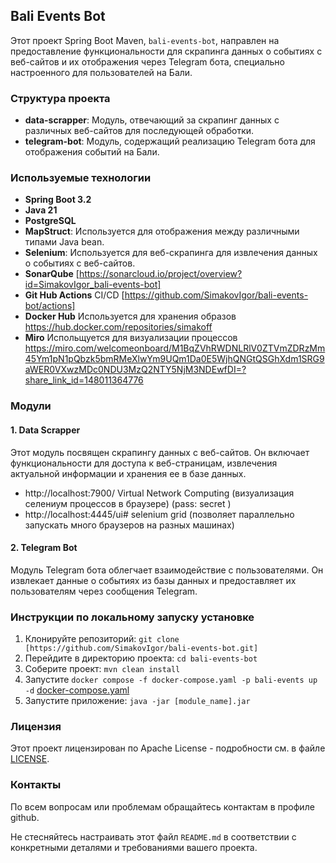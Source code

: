 ## Bali Events Bot

Этот проект Spring Boot Maven, `bali-events-bot`, направлен на предоставление функциональности для скрапинга данных о событиях с веб-сайтов и их отображения
через Telegram бота, специально настроенного для пользователей на Бали.

### Структура проекта

- **data-scrapper**: Модуль, отвечающий за скрапинг данных с различных веб-сайтов для последующей обработки.
- **telegram-bot**: Модуль, содержащий реализацию Telegram бота для отображения событий на Бали.

### Используемые технологии

- **Spring Boot 3.2**
- **Java 21**
- **PostgreSQL**
- **MapStruct**: Используется для отображения между различными типами Java bean.
- **Selenium**: Используется для веб-скрапинга для извлечения данных о событиях с веб-сайтов.
- **SonarQube** [https://sonarcloud.io/project/overview?id=SimakovIgor_bali-events-bot]
- **Git Hub Actions** CI/CD [https://github.com/SimakovIgor/bali-events-bot/actions]
- **Docker Hub** Используется для хранения образов https://hub.docker.com/repositories/simakoff
- **Miro** Испольщуется для визуализации
  процессов https://miro.com/welcomeonboard/M1BqZVhRWDNLRlV0ZTVmZDRzMm45Ym1pN1pQbzk5bmRMeXlwYm9UQm1Da0E5WjhQNGtQSGhXdm1SRG9aWER0VXwzMDc0NDU3MzQ2NTY5NjM3NDEwfDI=?share_link_id=148011364776

### Модули

#### 1. Data Scrapper

Этот модуль посвящен скрапингу данных с веб-сайтов. Он включает функциональности для доступа к веб-страницам,
извлечения актуальной информации и хранения ее в базе данных.

- http://localhost:7900/ Virtual Network Computing (визуализация селениум процессов в браузере) (pass: secret )
- http://localhost:4445/ui# selenium grid (позволяет параллельно запускать много браузеров на разных машинах)

#### 2. Telegram Bot

Модуль Telegram бота облегчает взаимодействие с пользователями. Он извлекает данные о событиях из
базы данных и предоставляет их пользователям через сообщения Telegram.

### Инструкции по локальному запуску установке

1. Клонируйте репозиторий: `git clone [https://github.com/SimakovIgor/bali-events-bot.git]`
2. Перейдите в директорию проекта: `cd bali-events-bot`
3. Соберите проект: `mvn clean install`
4. Запустите `docker compose -f docker-compose.yaml -p bali-events up -d` [docker-compose.yaml](docker-compose.yaml)
5. Запустите приложение: `java -jar [module_name].jar`

### Лицензия

Этот проект лицензирован по Apache License - подробности см. в файле [LICENSE](LICENSE).

### Контакты

По всем вопросам или проблемам обращайтесь контактам в профиле github.

Не стесняйтесь настраивать этот файл `README.md` в соответствии с конкретными деталями и требованиями вашего проекта.
